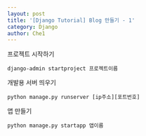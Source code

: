 ```yaml
---
layout: post
title: '[Django Tutorial] Blog 만들기 - 1'
category: Django
author: Che1
---
```

프로젝트 시작하기
```
django-admin startproject 프로젝트이름
```

개발용 서버 띄우기
```
python manage.py runserver [ip주소][포트번호]
```

앱 만들기
```
python manage.py startapp 앱이름
```
